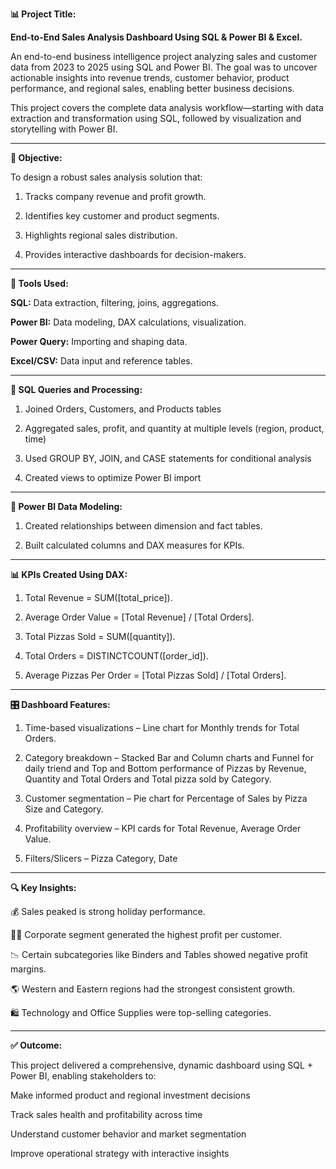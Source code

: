 **📊 Project Title:**

**End-to-End Sales Analysis Dashboard Using SQL & Power BI & Excel.**


An end-to-end business intelligence project analyzing sales and customer data from 2023 to 2025 using SQL and Power BI. The goal was to uncover actionable insights into revenue trends, customer behavior, product performance, and regional sales, enabling better business decisions.

This project covers the complete data analysis workflow—starting with data extraction and transformation using SQL, followed by visualization and storytelling with Power BI.

----------------------------------------------------------------------------------------------------------------------------------------------------------------------------

**🎯 Objective:**

To design a robust sales analysis solution that:


1. Tracks company revenue and profit growth.

2. Identifies key customer and product segments.

3. Highlights regional sales distribution.

4. Provides interactive dashboards for decision-makers.

----------------------------------------------------------------------------------------------------------------------------------------------------------------------------
**🧰 Tools Used:**

**SQL:** Data extraction, filtering, joins, aggregations.

**Power BI:**	Data modeling, DAX calculations, visualization.

**Power Query:**	Importing and shaping data.

**Excel/CSV:**	Data input and reference tables.

----------------------------------------------------------------------------------------------------------------------------------------------------------------------------
**🧠 SQL Queries and Processing:**

1. Joined Orders, Customers, and Products tables

2. Aggregated sales, profit, and quantity at multiple levels (region, product, time)

3. Used GROUP BY, JOIN, and CASE statements for conditional analysis

4. Created views to optimize Power BI import

----------------------------------------------------------------------------------------------------------------------------------------------------------------------------
**🧼 Power BI Data Modeling:**

1. Created relationships between dimension and fact tables.

2. Built calculated columns and DAX measures for KPIs.

----------------------------------------------------------------------------------------------------------------------------------------------------------------------------
**📊 KPIs Created Using DAX:**

1. Total Revenue = SUM([total_price]).

2. Average Order Value = [Total Revenue] / [Total Orders].

3. Total Pizzas Sold = SUM([quantity]).

4. Total Orders = DISTINCTCOUNT([order_id]).

5. Average Pizzas Per Order = [Total Pizzas Sold] / [Total Orders].

----------------------------------------------------------------------------------------------------------------------------------------------------------------------------
**🎛️ Dashboard Features:**

1. Time-based visualizations – Line chart for Monthly trends for Total Orders.

2.  Category breakdown – Stacked Bar and Column charts and Funnel for daily triend and Top and Bottom performance of Pizzas by Revenue, Quantity and Total Orders and Total pizza sold  by Category.

3. Customer segmentation – Pie chart for Percentage of Sales by Pizza Size and Category.

4. Profitability overview – KPI cards for Total Revenue, Average Order Value.

5. Filters/Slicers – Pizza Category, Date

----------------------------------------------------------------------------------------------------------------------------------------------------------------------------
**🔍 Key Insights:**

💰 Sales peaked is strong holiday performance.

🧑‍💼 Corporate segment generated the highest profit per customer.

📉 Certain subcategories like Binders and Tables showed negative profit margins.

🌎 Western and Eastern regions had the strongest consistent growth.

🛍️ Technology and Office Supplies were top-selling categories.

----------------------------------------------------------------------------------------------------------------------------------------------------------------------------
**✅ Outcome:**

This project delivered a comprehensive, dynamic dashboard using SQL + Power BI, enabling stakeholders to:

Make informed product and regional investment decisions

Track sales health and profitability across time

Understand customer behavior and market segmentation

Improve operational strategy with interactive insights
